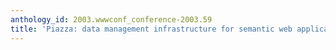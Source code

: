 ```yaml
---
anthology_id: 2003.wwwconf_conference-2003.59
title: 'Piazza: data management infrastructure for semantic web applications'
---
```

